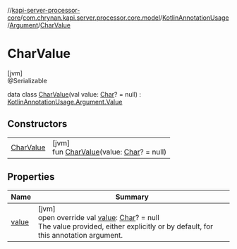 //[kapi-server-processor-core](../../../../../index.md)/[com.chrynan.kapi.server.processor.core.model](../../../index.md)/[KotlinAnnotationUsage](../../index.md)/[Argument](../index.md)/[CharValue](index.md)

# CharValue

[jvm]\
@Serializable

data class [CharValue](index.md)(val value: [Char](https://kotlinlang.org/api/latest/jvm/stdlib/kotlin/-char/index.html)? = null) : [KotlinAnnotationUsage.Argument.Value](../-value/index.md)

## Constructors

| | |
|---|---|
| [CharValue](-char-value.md) | [jvm]<br>fun [CharValue](-char-value.md)(value: [Char](https://kotlinlang.org/api/latest/jvm/stdlib/kotlin/-char/index.html)? = null) |

## Properties

| Name | Summary |
|---|---|
| [value](value.md) | [jvm]<br>open override val [value](value.md): [Char](https://kotlinlang.org/api/latest/jvm/stdlib/kotlin/-char/index.html)? = null<br>The value provided, either explicitly or by default, for this annotation argument. |
